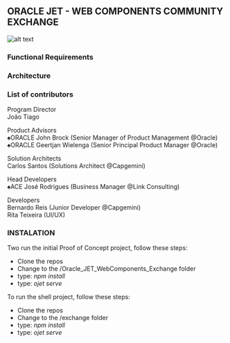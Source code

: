 ## ORACLE JET - WEB COMPONENTS COMMUNITY EXCHANGE

![alt text](http://i66.tinypic.com/28720y0.png)

### Functional Requirements

### Architecture

### List of contributors

Program Director<br />
João Tiago<br />

Product Advisors<br />
♠ORACLE John Brock (Senior Manager of Product Management @Oracle)<br />
♠ORACLE Geertjan Wielenga (Senior Principal Product Manager @Oracle)<br />

Solution Architects<br />
Carlos Santos (Solutions Architect @Capgemini)<br />

Head Developers<br />
♠ACE José Rodrigues (Business Manager @Link Consulting)<br />

Developers<br />
Bernardo Reis (Junior Developer @Capgemini)<br />
Rita Teixeira (UI/UX)<br />

### INSTALATION

Two run the initial Proof of Concept project, follow these steps:
- Clone the repos
- Change to the /Oracle_JET_WebComponents_Exchange folder
- type: *npm install*
- type: *ojet serve*

To run the shell project, follow these steps:
- Clone the repos
- Change to the /exchange folder
- type: *npm install*
- type: *ojet serve*


